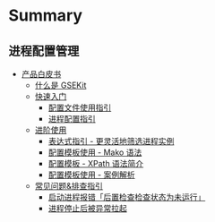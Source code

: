# Summary

## 进程配置管理

* [产品白皮书]()
    * [什么是 GSEKit](产品白皮书/What_is_GSEKit.md)
    * [快速入门]()
        * [配置文件使用指引](产品白皮书/Quick_start/Configuration_file_usage_guidelines.md)
        * [进程配置指引](产品白皮书/Quick_start/Process_configuration_guide.md)
    * [进阶使用]()
        * [表达式指引 - 更灵活地筛选进程实例](产品白皮书/Advanced_use/Expression_Guidelines.md)
        * [配置模板使用 - Mako 语法](产品白皮书/Advanced_use/Mako_grammar.md)
        * [配置模板 - XPath 语法简介](产品白皮书/Advanced_use/XPath_grammar.md)
        * [配置模板使用 - 案例解析](产品白皮书/Advanced_use/Case_Analysis.md)
    * [常见问题&排查指引]()
        * [启动进程报错「后置检查检查状态为未运行」](产品白皮书/FAQ/start_process_error.md)
        * [进程停止后被异常拉起](产品白皮书/FAQ/abnormally_after_stopping.md)